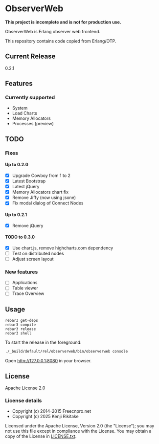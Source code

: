 # ObserverWeb

**This project is incomplete and is not for production use.** 

ObserverWeb is Erlang observer web frontend.

This repository contains code copied from Erlang/OTP.

## Current Release

0.2.1

## Features

### Currently supported

* System
* Load Charts
* Memory Allocators
* Processes (preview)

## TODO

### Fixes

#### Up to 0.2.0

- [x] Upgrade Cowboy from 1 to 2
- [x] Latest Bootstrap
- [x] Latest jQuery
- [x] Memory Allocators chart fix
- [x] Remove Jiffy (now using jsone)
- [x] Fix modal dialog of Connect Nodes

#### Up to 0.2.1

- [x] Remove jQuery

#### TODO to 0.3.0

- [x] Use chart.js, remove highcharts.com dependency
- [ ] Test on distributed nodes
- [ ] Adjust screen layout

### New features

- [ ] Applications
- [ ] Table viewer
- [ ] Trace Overview 

## Usage

```
rebar3 get-deps
rebar3 compile
rebar3 release
rebar3 shell
````

To start the release in the foreground:

```bash
./_build/default/rel/observerweb/bin/observerweb console
```

Open http://127.0.0.1:8080 in your browser.

## License

Apache License 2.0

### License details

* Copyright (c) 2014-2015 Freecnpro.net
* Copyright (c) 2025 Kenji Rikitake

Licensed under the Apache License, Version 2.0 (the "License"); you may not use this file except in compliance with the License. You may obtain a copy of the License in [LICENSE.txt](LICENSE.txt).

